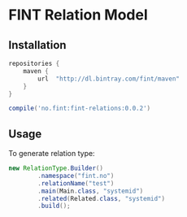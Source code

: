 # FINT Relation Model

## Installation

```groovy
repositories {
    maven {
        url  "http://dl.bintray.com/fint/maven" 
    }
}

compile('no.fint:fint-relations:0.0.2')
```

## Usage

To generate relation type:
```java
new RelationType.Builder()
        .namespace("fint.no")
        .relationName("test")
        .main(Main.class, "systemid")
        .related(Related.class, "systemid")
        .build();
```